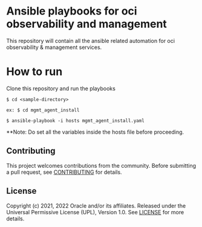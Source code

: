 # Ansible playbooks for oci observability and management

This repository will contain all the ansible related automation for oci observability & management services.

# How to run

Clone this repository and run the playbooks

```
$ cd <sample-directory> 

ex: $ cd mgmt_agent_install

$ ansible-playbook -i hosts mgmt_agent_install.yaml
```

**Note: Do set all the variables inside the hosts file before proceeding.

## Contributing

This project welcomes contributions from the community. Before submitting a pull
request, see [CONTRIBUTING](./CONTRIBUTING.md) for details.

## License

Copyright (c) 2021, 2022 Oracle and/or its affiliates.
Released under the Universal Permissive License (UPL), Version 1.0.
See [LICENSE](./LICENSE) for more details.

[oci]: https://cloud.oracle.com/en_US/cloud-infrastructure
[oci ansible]: https://github.com/oracle/oci-ansible-collection

